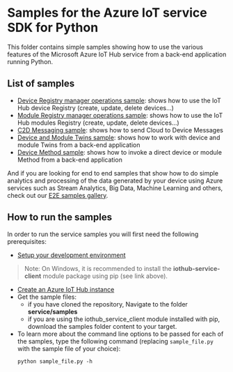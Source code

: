 # Samples for the Azure IoT service SDK for Python
This folder contains simple samples showing how to use the various features of the Microsoft Azure IoT Hub service from a back-end application running Python.

## List of samples
* [Device Registry manager operations sample](./iothub_registrymanager_sample.py): shows how to use the IoT Hub device Registry (create, update, delete devices...)
* [Module Registry manager operations sample](./iothub_registrymanager_modules_sample.py): shows how to use the IoT Hub modules Registry (create, update, delete devices...)
* [C2D Messaging sample](iothub_messaging_sample.py): shows how to send Cloud to Device Messages
* [Device and Module Twins sample](iothub_twin_sample.py): shows how to work with device and module Twins from a back-end application
* [Device Method sample](iothub_method_sample.py): shows how to invoke a direct device or module Method from a back-end application

And if you are looking for end to end samples that show how to do simple analytics and processing of the data generated by your device using Azure services such as Stream Analytics, Big Data, Machine Learning and others, check out our [E2E samples gallery](http://aka.ms/azureiotsamples).

## How to run the samples
In order to run the service samples you will first need the following prerequisites:
* [Setup your development environment][devbox-setup]
> Note: On Windows, it is recommended to install the **iothub-service-client** module package using pip (see link above).
* [Create an Azure IoT Hub instance][lnk-setup-iot-hub]
* Get the sample files:
   * if you have cloned the repository, Navigate to the folder **service/samples**
   * if you are using the iothub_service_client module installed with pip, download the samples folder content to your target.
* To learn more about the command line options to be passed for each of the samples, type the following command (replacing `sample_file.py` with the sample file of your choice):
    ```
	python sample_file.py -h
    ```

[lnk-setup-iot-hub]: https://aka.ms/howtocreateazureiothub
[lnk-manage-iot-hub]: https://aka.ms/manageiothub
[devbox-setup]: ../../doc/python-devbox-setup.md